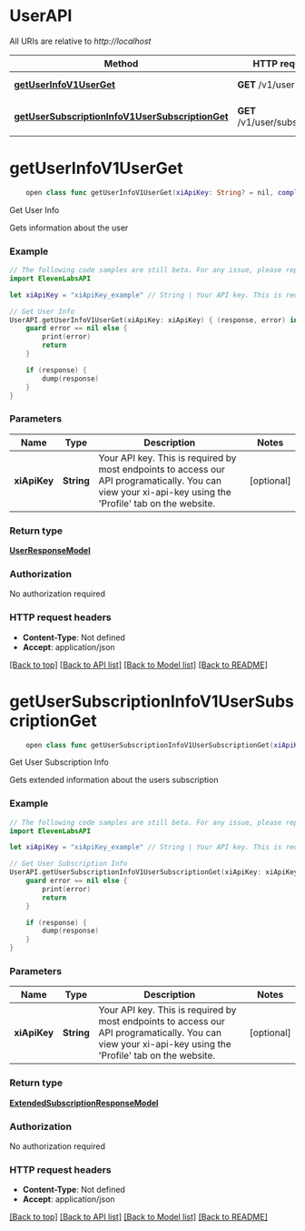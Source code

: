 # UserAPI

All URIs are relative to *http://localhost*

Method | HTTP request | Description
------------- | ------------- | -------------
[**getUserInfoV1UserGet**](UserAPI.md#getuserinfov1userget) | **GET** /v1/user | Get User Info
[**getUserSubscriptionInfoV1UserSubscriptionGet**](UserAPI.md#getusersubscriptioninfov1usersubscriptionget) | **GET** /v1/user/subscription | Get User Subscription Info


# **getUserInfoV1UserGet**
```swift
    open class func getUserInfoV1UserGet(xiApiKey: String? = nil, completion: @escaping (_ data: UserResponseModel?, _ error: Error?) -> Void)
```

Get User Info

Gets information about the user

### Example
```swift
// The following code samples are still beta. For any issue, please report via http://github.com/OpenAPITools/openapi-generator/issues/new
import ElevenLabsAPI

let xiApiKey = "xiApiKey_example" // String | Your API key. This is required by most endpoints to access our API programatically. You can view your xi-api-key using the 'Profile' tab on the website. (optional)

// Get User Info
UserAPI.getUserInfoV1UserGet(xiApiKey: xiApiKey) { (response, error) in
    guard error == nil else {
        print(error)
        return
    }

    if (response) {
        dump(response)
    }
}
```

### Parameters

Name | Type | Description  | Notes
------------- | ------------- | ------------- | -------------
 **xiApiKey** | **String** | Your API key. This is required by most endpoints to access our API programatically. You can view your xi-api-key using the &#39;Profile&#39; tab on the website. | [optional] 

### Return type

[**UserResponseModel**](UserResponseModel.md)

### Authorization

No authorization required

### HTTP request headers

 - **Content-Type**: Not defined
 - **Accept**: application/json

[[Back to top]](#) [[Back to API list]](../README.md#documentation-for-api-endpoints) [[Back to Model list]](../README.md#documentation-for-models) [[Back to README]](../README.md)

# **getUserSubscriptionInfoV1UserSubscriptionGet**
```swift
    open class func getUserSubscriptionInfoV1UserSubscriptionGet(xiApiKey: String? = nil, completion: @escaping (_ data: ExtendedSubscriptionResponseModel?, _ error: Error?) -> Void)
```

Get User Subscription Info

Gets extended information about the users subscription

### Example
```swift
// The following code samples are still beta. For any issue, please report via http://github.com/OpenAPITools/openapi-generator/issues/new
import ElevenLabsAPI

let xiApiKey = "xiApiKey_example" // String | Your API key. This is required by most endpoints to access our API programatically. You can view your xi-api-key using the 'Profile' tab on the website. (optional)

// Get User Subscription Info
UserAPI.getUserSubscriptionInfoV1UserSubscriptionGet(xiApiKey: xiApiKey) { (response, error) in
    guard error == nil else {
        print(error)
        return
    }

    if (response) {
        dump(response)
    }
}
```

### Parameters

Name | Type | Description  | Notes
------------- | ------------- | ------------- | -------------
 **xiApiKey** | **String** | Your API key. This is required by most endpoints to access our API programatically. You can view your xi-api-key using the &#39;Profile&#39; tab on the website. | [optional] 

### Return type

[**ExtendedSubscriptionResponseModel**](ExtendedSubscriptionResponseModel.md)

### Authorization

No authorization required

### HTTP request headers

 - **Content-Type**: Not defined
 - **Accept**: application/json

[[Back to top]](#) [[Back to API list]](../README.md#documentation-for-api-endpoints) [[Back to Model list]](../README.md#documentation-for-models) [[Back to README]](../README.md)

